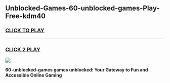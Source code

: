 
## Unblocked-Games-60-unblocked-games-Play-Free-kdm40
<h3>
<a href="https://premium76.site?title=60-unblocked-games&ref=10A">CLICK TO PLAY</a></h3>
<hr>

<h3>
<a href="https://premium76.site?title=60-unblocked-games&ref=10A">CLICK 2 PLAY</a>
  
</h3>

<a href="https://premium76.site?title=60-unblocked-games&ref=10A"><img src="https://clearcache.store/games.png"></a>


**60-unblocked-games games unblocked: Your Gateway to Fun and Accessible Online Gaming**
